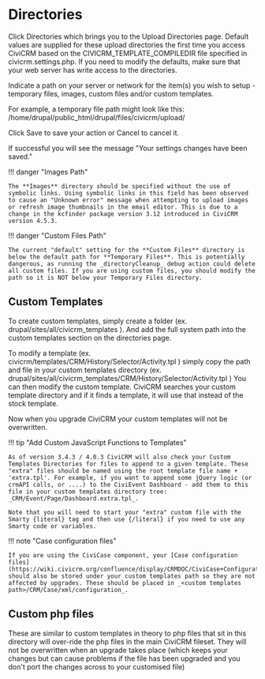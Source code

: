 # Directories

Click Directories which brings you to the Upload Directories page.
 Default values are supplied for these upload directories the first time you access CiviCRM
 based on the CIVICRM_TEMPLATE_COMPILEDIR file specified in civicrm.settings.php. If you need to modify the defaults, make sure that your web server has write access to the directories.

Indicate a path on your server or network for the item(s) you wish to setup - temporary files, images, custom files and/or custom templates.

For example, a temporary file path might look like this: /home/drupal/public_html/drupal/files/civicrm/upload/

Click Save to save your action or Cancel to cancel it.

If successful you will see the message "Your settings changes have been saved."

!!! danger "Images Path"

    The **Images** directory should be specified without the use of symbolic links. Using symbolic links in this field has been observed to cause an "Unknown error" message when attempting to upload images or refresh image thumbnails in the email editor. This is due to a change in the kcfinder package version 3.12 introduced in CiviCRM version 4.5.3.


!!! danger "Custom Files Path"

    The current "default" setting for the **Custom Files** directory is below the default path for **Temporary Files**. This is potentially dangerous, as running the _directoryCleanup_ debug action could delete all custom files. If you are using custom files, you should modify the path so it is NOT below your Temporary Files directory.


## Custom Templates

To create custom templates, simply create a folder (ex. drupal/sites/all/civicrm_templates ). And add the full system path into the custom templates section on the directories page.

To modify a template (ex. civicrm/templates/CRM/History/Selector/Activity.tpl ) simply copy the path and file in your custom templates directory (ex. drupal/sites/all/civicrm_templates/CRM/History/Selector/Activity.tpl ) You can then modify the custom template. CiviCRM searches your custom template directory and if it finds a template, it will use that instead of the stock template.

Now when you upgrade CiviCRM your custom templates will not be overwritten.

!!! tip "Add Custom JavaScript Functions to Templates"

    As of version 3.4.3 / 4.0.3 CiviCRM will also check your Custom Templates Directories for files to append to a given template. These "extra" files should be named using the root template file name + 'extra.tpl'. For example, if you want to append some jQuery logic (or crmAPI calls, or ....) to the CiviEvent Dashboard - add them to this file in your custom templates directory tree: _CRM/Event/Page/Dashboard.extra.tpl_.

    Note that you will need to start your "extra" custom file with the Smarty {literal} tag and then use {/literal} if you need to use any Smarty code or variables.


!!! note "Case configuration files"

    If you are using the CiviCase component, your [Case configuration files](https://wiki.civicrm.org/confluence/display/CRMDOC/CiviCase+Configuration) should also be stored under your custom templates path so they are not affected by upgrades. These should be placed in _<custom templates path>/CRM/Case/xml/configuration_.


## Custom php files

These are similar to custom templates in theory to php files that sit in this directory will over-ride the php files in the main CiviCRM fileset. They will not be overwritten when an upgrade takes place (which keeps your changes but can cause problems if the file has been upgraded and you don't port the changes across to your customised file)